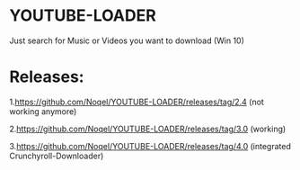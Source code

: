 # YOUTUBE-LOADER
 Just search for Music or Videos you want to download (Win 10)
# Releases:
1.https://github.com/Noqel/YOUTUBE-LOADER/releases/tag/2.4 (not working anymore)

2.https://github.com/Noqel/YOUTUBE-LOADER/releases/tag/3.0 (working)

3.https://github.com/Noqel/YOUTUBE-LOADER/releases/tag/4.0 (integrated Crunchyroll-Downloader)

